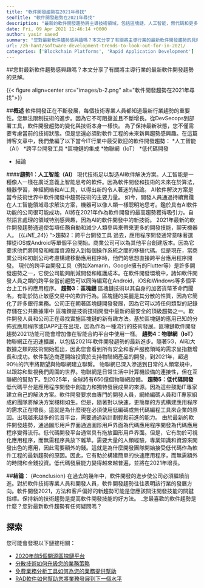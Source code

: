 ```yaml
---
title: "軟件開發趨勢在2021年尋找" 
seoTitle: "軟件開發趨勢在2021年尋找" 
description: "最新的軟件開發趨勢將主導技術領域，包括區塊鏈，人工智能，無代碼和更多新穎趨勢。" 
date: Fri, 09 Apr 2021 11:46:14 +0000
author: yasir saeed
summary: "您對最新軟件趨勢感興趣嗎？本文分享了有關將主導行業的最新軟件開發趨勢的見解。" 
url: /zh-hant/software-development-trends-to-look-out-for-in-2021/
categories: ['Blockchain Platforms', 'Rapid Application Development']
---
```


##您對最新軟件趨勢感興趣嗎？本文分享了有關將主導行業的最新軟件開發趨勢的見解。

{{< figure align=center src="images/b-2.png" alt="軟件開發趨勢在2021年尋找">}}


##**概述**
軟件開發正在不斷發展，每個技術專業人員都知道最新行業趨勢的重要性。您無法限制技術的進步。因為它不可阻擋並且不斷增長。從DevSecops到部署工具，軟件開發趨勢的變化與技術本身一樣快。
為了保持最新狀態，您不僅需要考慮當前的技術狀態。但是您還必須對軟件工程的未來新興趨勢感興趣。在這篇博客文章中，我們彙編了以下當今IT行業中最受歡迎的軟件開發趨勢：
  *人工智能（AI）
  *跨平台開發工具
  *區塊鏈的集成
  *物聯網（IoT）
  *低代碼開發
  * 結論

####**趨勢1：人工智能（AI）**
現代技術足以製造AI軟件解決方案。人工智能是一種像人一樣在廣泛意義上智能思考的軟件。因為軟件開發和技術的未來在於算法，機器學習，神經網絡和AI工具，以得出新的令人著迷的結論。 AI軟件解決方案是當今技術世界中軟件開發中趨勢技術的主要力量。
如今，開發人員通過持續實踐在人工智能領域尋求解決方案，機器可以像人類一樣聰明地思考。鑑於具有AI軟件功能的公司很可能成功，AI將在2021年作為軟件開發的最高趨勢獲得吸引力。自然語言處理的領域特別感興趣，因為AI的軟件開發中的新技術。 2021年最新的軟件開發趨勢通過使每項任務自動和減少人類參與來帶來更多的開發技能，聊天機器人。
{{_LINE_24_}}
“>趨勢2：跨平台開發工具
過去，應用程序開發通常意味著選擇從iOS或Android等單個平台開始。商業公司可以為其他平台創建版本。因為它要求他們將開發和維護資源投入到每個操作系統之間的移植代碼。但是現在，當商業公司和初創公司考慮構建移動應用程序時，他們的思想直接跨平台應用程序開發。
現代的跨平台開發工具（例如Xamarin，Google擁有的Flutter等）是許多開發趨勢之一，它使公司能夠削減開發和維護成本。在軟件開發環境中，諸如軟件開發人員之類的跨平台當前趨勢可以同時編寫在Android，iOS和Windows等多個平台上工作的應用程序。
**趨勢3：區塊鏈**
區塊鏈技術以其自身的加密貨幣革命而聞名，有助於防止敏感交易中的欺詐行為。區塊鏈的美麗是其分散的性質，因為它簡化了許多銀行業務。公司正在朝著區塊鏈開發發展，因為它可以將任何類型的記錄存儲在公共數據庫中
區塊鍊是技術技術開發中最新的最安全的頂級趨勢之一。軟件開發人員和公司正在尋找實施區塊鏈的新有趣方法。基於區塊鏈的應用已知的分佈式應用程序或DAPP正在出現，因為作為一種流行的技術發展。區塊鏈軟件開發趨勢2021功能可能會增加像在智能合約平台中使用一樣。
**趨勢4：物聯網（IoT）**
物聯網正在迅速擴展，以包括2021年軟件開發趨勢的最新進步。隨著5G，AI和大數據之類的技術開始推出，因此您會看到所有安全和客戶服務領域的需求呈指數增長和成功。軟件製造商還開始投資於支持物聯網產品的開發，到2021年，超過90％的汽車將期望與物聯網建立聯繫。
物聯網已深入滲透到日常的人類常規中，以跟踪和監視我們周圍的世界。物聯網是日常生活中計算機設備的連接性，但在互聯網的幫助下。到2025年，全球將有650億個物聯網設備。
**趨勢5：低代碼開發**
低代碼平台是應用程序開發中創造力和獨特發展成果的來源。因為這些鼓勵IT專家建立自己的解決方案。軟件開發要求由專門的開發人員，網絡編碼人員和IT專家組成的團隊將解決方案栩栩如生。但是，隨著對以快速，更簡單的方式構建應用程序的需求正在增長。這就是為什麼現在必須使用低編碼或無代碼編程工具來企業的原因。出現越來越多的低音平台，需要通過新計劃輕鬆前進的能力。
由於最新的軟件開發趨勢，通過圖形用戶界面通過圖形用戶界面為代碼應用程序開發為代碼應用程序變得流行。低代碼開發平台通常具有拖放圖形用戶界面。但是，它有助於可視化應用程序，而無需程序員放下雜草。需要大量的人類經驗，專業知識和資源來開發出色的應用，因此需要額外的錢。這就是為什麼開發團隊開始接受低代碼作為軟件工程的最新趨勢的原因。因此，它有助於構建簡單的快速應用程序，而無需額外的時間和金錢投資。低代碼發展能力變得越來越普遍，並將在2021年增長。

##**結論**： {#conclusion}
在過去的幾年中，軟件開發的進步使公司必須繼續前進。對於軟件技術專業人員和開發人員，軟件開發趨勢往往表明該行業的發展方向。軟件開發2021，方法和客戶偏好的新趨勢可能是您應該關注開發技能的關鍵指標。保持新的技術趨勢是提高軟件開發技能的好方法。
_您最喜歡的軟件趨勢是什麼？您對最新軟件趨勢有任何疑問嗎？

## 探索
您可能會發現以下鏈接相關：
  * [2020年前5個開源區塊鏈平台][2]
  * [分散技術如何升級您的業務策略][3]
  * [免費業務分析工具如何為您的業務提供幫助][4]
  * [RAD軟件如何幫助您將業務發展到下一個水平][5]

  
[1]: mailto:yasir.saeed@aspose.com
[2]: https://blog.containerize.com/blockchain-platforms/top-5-open-source-blockchain-platforms-in-2020/
[3]: https://blog.containerize.com/2020/11/27/how-decentralized-technology-upgrades-your-business-strategy/
[4]: https://blog.containerize.com/2021/03/12/how-free-business-analytics-tools-assist-your-business/
[5]: https://blog.containerize.com/rapid-application-development/rapid-application-development-software-for-business-rad/
